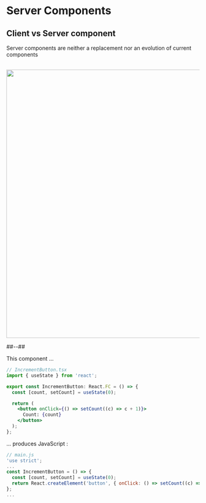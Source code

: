 <!-- .slide: class="two-column with-code " -->

# Server Components

## Client vs Server component

Server components are neither a replacement nor an evolution of current components

<br/>

<img src="./assets/images/03-server-components/client-vs-server-1.png" style="width: 700px; height: auto;"/>

##--##

<div>

This component ...

```jsx
// IncrementButton.tsx
import { useState } from 'react';

export const IncrementButton: React.FC = () => {
  const [count, setCount] = useState(0);

  return (
    <button onClick={() => setCount((c) => c + 1)}>
      Count: {count}
    </button>
  );
};
```

... produces JavaScript :


```js
// main.js
'use strict';
...
const IncrementButton = () => {
  const [count, setCount] = useState(0);
  return React.createElement('button', { onClick: () => setCount((c) => c + 1) }, 'Count: ', count);
};
...
```

</div>
<!-- .element: class="fragment" data-fragment-index="1"-->
